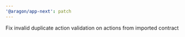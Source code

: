 ```yaml
---
'@aragon/app-next': patch
---
```


Fix invalid duplicate action validation on actions from imported contract
